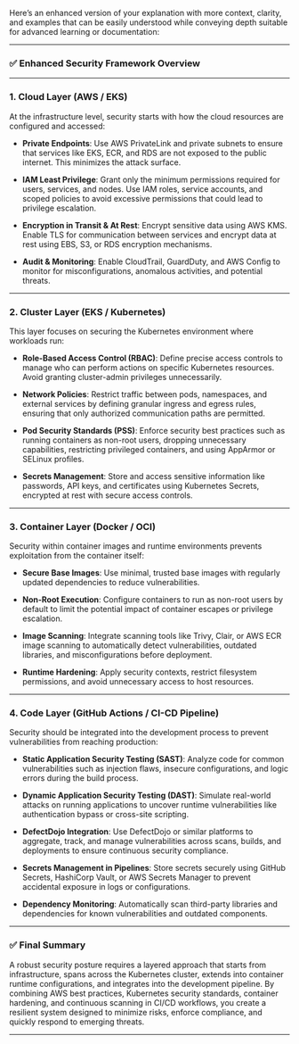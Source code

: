Here’s an enhanced version of your explanation with more context, clarity, and examples that can be easily understood while conveying depth suitable for advanced learning or documentation:

---

### ✅ **Enhanced Security Framework Overview**

---

### **1. Cloud Layer (AWS / EKS)**

At the infrastructure level, security starts with how the cloud resources are configured and accessed:

* **Private Endpoints**: Use AWS PrivateLink and private subnets to ensure that services like EKS, ECR, and RDS are not exposed to the public internet. This minimizes the attack surface.

* **IAM Least Privilege**: Grant only the minimum permissions required for users, services, and nodes. Use IAM roles, service accounts, and scoped policies to avoid excessive permissions that could lead to privilege escalation.

* **Encryption in Transit & At Rest**: Encrypt sensitive data using AWS KMS. Enable TLS for communication between services and encrypt data at rest using EBS, S3, or RDS encryption mechanisms.

* **Audit & Monitoring**: Enable CloudTrail, GuardDuty, and AWS Config to monitor for misconfigurations, anomalous activities, and potential threats.

---

### **2. Cluster Layer (EKS / Kubernetes)**

This layer focuses on securing the Kubernetes environment where workloads run:

* **Role-Based Access Control (RBAC)**: Define precise access controls to manage who can perform actions on specific Kubernetes resources. Avoid granting cluster-admin privileges unnecessarily.

* **Network Policies**: Restrict traffic between pods, namespaces, and external services by defining granular ingress and egress rules, ensuring that only authorized communication paths are permitted.

* **Pod Security Standards (PSS)**: Enforce security best practices such as running containers as non-root users, dropping unnecessary capabilities, restricting privileged containers, and using AppArmor or SELinux profiles.

* **Secrets Management**: Store and access sensitive information like passwords, API keys, and certificates using Kubernetes Secrets, encrypted at rest with secure access controls.

---

### **3. Container Layer (Docker / OCI)**

Security within container images and runtime environments prevents exploitation from the container itself:

* **Secure Base Images**: Use minimal, trusted base images with regularly updated dependencies to reduce vulnerabilities.

* **Non-Root Execution**: Configure containers to run as non-root users by default to limit the potential impact of container escapes or privilege escalation.

* **Image Scanning**: Integrate scanning tools like Trivy, Clair, or AWS ECR image scanning to automatically detect vulnerabilities, outdated libraries, and misconfigurations before deployment.

* **Runtime Hardening**: Apply security contexts, restrict filesystem permissions, and avoid unnecessary access to host resources.

---

### **4. Code Layer (GitHub Actions / CI-CD Pipeline)**

Security should be integrated into the development process to prevent vulnerabilities from reaching production:

* **Static Application Security Testing (SAST)**: Analyze code for common vulnerabilities such as injection flaws, insecure configurations, and logic errors during the build process.

* **Dynamic Application Security Testing (DAST)**: Simulate real-world attacks on running applications to uncover runtime vulnerabilities like authentication bypass or cross-site scripting.

* **DefectDojo Integration**: Use DefectDojo or similar platforms to aggregate, track, and manage vulnerabilities across scans, builds, and deployments to ensure continuous security compliance.

* **Secrets Management in Pipelines**: Store secrets securely using GitHub Secrets, HashiCorp Vault, or AWS Secrets Manager to prevent accidental exposure in logs or configurations.

* **Dependency Monitoring**: Automatically scan third-party libraries and dependencies for known vulnerabilities and outdated components.

---

### ✅ Final Summary

A robust security posture requires a layered approach that starts from infrastructure, spans across the Kubernetes cluster, extends into container runtime configurations, and integrates into the development pipeline. By combining AWS best practices, Kubernetes security standards, container hardening, and continuous scanning in CI/CD workflows, you create a resilient system designed to minimize risks, enforce compliance, and quickly respond to emerging threats.

---
